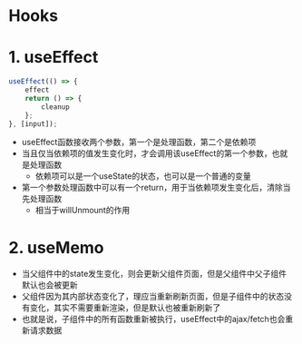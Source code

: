 # Hooks

# 1. useEffect

```javascript
useEffect(() => {
    effect
    return () => {
        cleanup
    };
}, [input]);
```
- useEffect函数接收两个参数，第一个是处理函数，第二个是依赖项
- 当且仅当依赖项的值发生变化时，才会调用该useEffect的第一个参数，也就是处理函数
  - 依赖项可以是一个useState的状态，也可以是一个普通的变量
- 第一个参数处理函数中可以有一个return，用于当依赖项发生变化后，清除当先处理函数
    - 相当于willUnmount的作用 


# 2. useMemo

- 当父组件中的state发生变化，则会更新父组件页面，但是父组件中父子组件默认也会被更新
- 父组件因为其内部状态变化了，理应当重新刷新页面，但是子组件中的状态没有变化，其实不需要重新渲染，但是默认也被重新刷新了
- 也就是说，子组件中的所有函数重新被执行，useEffect中的ajax/fetch也会重新请求数据





















